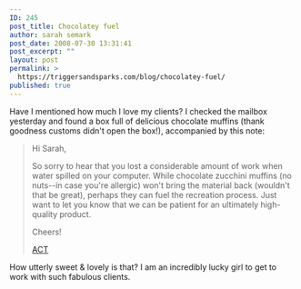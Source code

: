```yaml
---
ID: 245
post_title: Chocolatey fuel
author: sarah semark
post_date: 2008-07-30 13:31:41
post_excerpt: ""
layout: post
permalink: >
  https://triggersandsparks.com/blog/chocolatey-fuel/
published: true
---
```

Have I mentioned how much I love my clients? I checked the mailbox yesterday and found a box full of delicious chocolate muffins (thank goodness customs didn't open the box!), accompanied by this note:
<blockquote>Hi Sarah,

So sorry to hear that you lost a considerable amount of work when water spilled on your computer. While chocolate zucchini muffins (no nuts--in case you're allergic) won't bring the material back (wouldn't that be great), perhaps they can fuel the recreation process. Just want to let you know that we can be patient for an ultimately high-quality product.

Cheers!

<a href="http://actrees.org">ACT</a></blockquote>
How utterly sweet &amp; lovely is that? I am an incredibly lucky girl to get to work with such fabulous clients.
